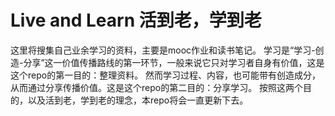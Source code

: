 # Live and Learn 活到老，学到老
这里将搜集自己业余学习的资料，主要是mooc作业和读书笔记。
学习是“学习-创造-分享”这一价值传播路线的第一环节，一般来说它只对学习者自身有价值，这是这个repo的第一目的：整理资料。
然而学习过程、内容，也可能带有创造成分，从而通过分享传播价值。这是这个repo的第二目的：分享学习。
按照这两个目的，以及活到老，学到老的理念，本repo将会一直更新下去。

